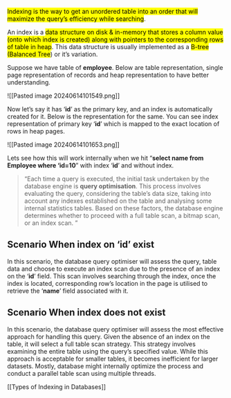 <mark class="hltr-b">Indexing is the way to get an unordered table into an order that will maximize the query’s efficiency while searching</mark>.

An index is a <mark class="hltr-g">data structure on disk & in-memory that stores a column value (onto which index is created) along with pointers to the corresponding rows of table in heap</mark>. This data structure is usually implemented as a <mark class="hltr-o">B-tree (Balanced Tree</mark>) or it’s variation.

Suppose we have table of **employee**. Below are table representation, single page representation of records and heap representation to have better understanding.

![[Pasted image 20240614101549.png]]

Now let’s say it has ‘**id**’ as the primary key, and an index is automatically created for it. Below is the representation for the same. You can see index representation of primary key ‘**id**’ which is mapped to the exact location of rows in heap pages.

![[Pasted image 20240614101653.png]]

Lets see how this will work internally when we hit “**select name from Employee where ‘id=10**” with index ‘**id**’ and without index.

> “Each time a query is executed, the initial task undertaken by the database engine is **query optimisation**. This process involves evaluating the query, considering the table’s data size, taking into account any indexes established on the table and analysing some internal statistics tables. Based on these factors, the database engine determines whether to proceed with a full table scan, a bitmap scan, or an index scan. ”

## Scenario When index on ‘id’ exist

In this scenario, the database query optimiser will assess the query, table data and choose to execute an index scan due to the presence of an index on the ‘**id**’ field. This scan involves searching through the index, once the index is located, corresponding row’s location in the page is utilised to retrieve the ‘**name**’ field associated with it.

## Scenario When index does not exist

In this scenario, the database query optimiser will assess the most effective approach for handling this query. Given the absence of an index on the table, it will select a full table scan strategy. This strategy involves examining the entire table using the query’s specified value. While this approach is acceptable for smaller tables, it becomes inefficient for larger datasets. Mostly, database might internally optimize the process and conduct a parallel table scan using multiple threads.

[[Types of Indexing in Databases]]
